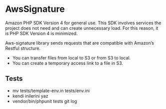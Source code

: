# AwsSignature

Amazon PHP SDK Version 4 for general use. 
This SDK involves services the project does not need and can create unnecessary load. 
For this reason, it is PHP SDK Version 4 is minimized.

Aws-signature library sends requests that are compatible with Amazon’s Restful structure.

  * You can transfer files from local to S3 or from S3 to local.
  * You can create a temporary access link to a file in S3.

## Tests

* mv tests/template-env.in tests/env.ini
* kendi inilerini yaz 
* vendor/bin/phpunit tests git log
